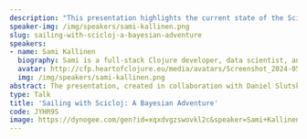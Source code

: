 ```yaml
---
description: "This presentation highlights the current state of the Scicloj project and the data science tools it offers for Clojure, using an specific example as a guide. The preparation of the talk was a collaborative effort involving Daniel Slutsky and the Scicloj community.\r\n\r\nThe backstory to the theme of the presentation is that the speaker \"accidentally\" took up sailing during the COVID-19 pandemic. Due to health issues, he had to seek temporary housing when his kids went back to school and ended up on a boat. So, why not learn to sail while living on board? Fast forward to this summer and he has upgraded to a 46-year-old Finnish half-tonner cruising sailboat with a classic design. It's nothing fancy, quite small and basic by today's standards, but still beautiful.\r\n\r\nPolar diagrams are a valuable tool for displaying a boat's performance, highlighting the optimal boat speed for sailing at different wind angles and speeds. They provide insight into the overall performance characteristics of the boat and assist in maximizing sail configuration and route for peak speed, especially in terms of \"velocity made good,\" the effective speed toward the destination considering you may not always be able to sail directly to it. Polar diagrams are vital for racing but also useful for enhancing cruising skills. Moreover, Polar diagrams are integral for weather routing software that determines the most favorable route for a sailing vessel based on forthcoming weather conditions. Without polars, determining the speed and route for a particular boat would be impossible.\r\n\r\nThese diagrams can be generated theoretically using models based on the specific design and features of the boat. Alternatively, they can be created empirically by measuring and plotting performance data.\r\n\r\nSince there are no manufacturer-generated Polar diagrams available for this specific sailboat model, the presenter has collected various data points such as wind speed, direction, boat speed, position, and accelerometer readings. The data is analyzed, and a model is created that generates \"empirical\" polar diagrams. The data collection setup using Raspberry Pis is explained. However, the primary focus will be on showcasing Clojure's data science tools for analyzing the data and developing the model. The goal is to present advancements in notebooks, visualization tools, and conducting Bayesian analysis using Clojure."
speaker-img: /img/speakers/sami-kallinen.png
slug: sailing-with-scicloj-a-bayesian-adventure
speakers:
- name: Sami Kallinen
  biography: Sami is a full-stack Clojure developer, data scientist, and the founder of 8-bit-sheep.com, with experience in leading digital products and media strategy since the early 1990s. Sami has been working at KP System in Växjö, Sweden, for the past three years.
  avatar: http://cfp.heartofclojure.eu/media/avatars/Screenshot_2024-05-15_at_16.19.25_Gy4G1uZ.png
  img: /img/speakers/sami-kallinen.png
abstract: The presentation, created in collaboration with Daniel Slutsky and the Scicloj community, discusses the Scicloj project and the data science tools for Clojure. Sami Kallinen shares his personal journey of learning to sail during the Covid-19 pandemic. The main focus of the presentation is on Polar diagrams, which are crucial for assessing a boat's performance, important for racing tactics and choosing the optimal sailing routes. The speaker has collected and analyzes various data points to create these diagrams for a 46-year-old Finnish half-tonner cruising sailboat with a classic design. The primary focus is on showcasing how Clojure's data science tools are used to analyze data and construct models, especially through Bayesian analysis.
type: Talk
title: 'Sailing with Scicloj: A Bayesian Adventure'
code: JYHR9S
image: https://dynogee.com/gen?id=xqxdvgzswovkl2c&speaker=Sami+Kallinen&title=Sailing+with+Scicloj%3A+A+Bayesian+Adventure&type=Talk&img=https%3A//2024.heartofclojure.eu/img/speakers/sami-kallinen.png%3Fv%3D1725346190578
---
```

